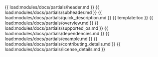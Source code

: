 {{ load:modules/docs/partials/header.md }}
{{ load:modules/docs/partials/subheader.md }}
{{ load:modules/docs/partials/quick_description.md }}
{{ template:toc }}
{{ load:modules/docs/partials/overview.md }}
{{ load:modules/docs/partials/supported_os.md }}
{{ load:modules/docs/partials/dependencies.md }}
{{ load:modules/docs/partials/example.md }}
{{ load:modules/docs/partials/contributing_details.md }}
{{ load:modules/docs/partials/license_details.md }}

